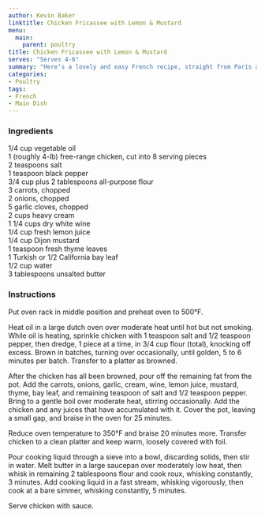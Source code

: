 ```yaml
---
author: Kevin Baker
linktitle: Chicken Fricassee with Lemon & Mustard
menu:
  main:
    parent: poultry
title: Chicken Fricassee with Lemon & Mustard
serves: "Serves 4-6"
summary: "Here’s a lovely and easy French recipe, straight from Paris and the (sadly now-closed) bistro A La Pomponnette in Monmartre. It makes a nice main dish for a dinner party. The sauce is lush and plentiful, so be sure to serve with potatoes, rice or buttered noodles (and some good bread to mop it up)."
categories:
- Poultry
tags:
- French
- Main Dish
---
```

### Ingredients

<div class="ingredient-list">

1/4 cup vegetable oil  
1 (roughly 4-lb) free-range chicken, cut into 8 serving pieces  
2 teaspoons salt  
1 teaspoon black pepper  
3/4 cup plus 2 tablespoons all-purpose flour  
3 carrots, chopped  
2 onions, chopped  
5 garlic cloves, chopped  
2 cups heavy cream  
1 1/4 cups dry white wine  
1/4 cup fresh lemon juice  
1/4 cup Dijon mustard  
1 teaspoon fresh thyme leaves  
1 Turkish or 1/2 California bay leaf  
1/2 cup water  
3 tablespoons unsalted butter   

</div>

### Instructions

Put oven rack in middle position and preheat oven to 500°F. 

Heat oil in a large dutch oven over moderate heat until hot but not smoking. While oil is heating, sprinkle chicken with 1 teaspoon salt and 1/2 teaspoon pepper, then dredge, 1 piece at a time, in 3/4 cup flour (total), knocking off excess. Brown in batches, turning over occasionally, until golden, 5 to 6 minutes per batch. Transfer to a platter as browned. 

After the chicken has all been browned, pour off the remaining fat from the pot.  Add the carrots, onions, garlic, cream, wine, lemon juice, mustard, thyme, bay leaf, and remaining teaspoon of salt and 1/2 teaspoon pepper. Bring to a gentle boil over moderate heat, stirring occasionally. Add the chicken and any juices that have accumulated with it. Cover the pot, leaving a small gap, and braise in the oven for 25 minutes.

Reduce oven temperature to 350°F and braise 20 minutes more. Transfer chicken to a clean platter and keep warm, loosely covered with foil. 

Pour cooking liquid through a sieve into a bowl, discarding solids, then stir in water. Melt butter in a large saucepan over moderately low heat, then whisk in remaining 2 tablespoons flour and cook roux, whisking constantly, 3 minutes. Add cooking liquid in a fast stream, whisking vigorously, then cook at a bare simmer, whisking constantly, 5 minutes. 

Serve chicken with sauce. 